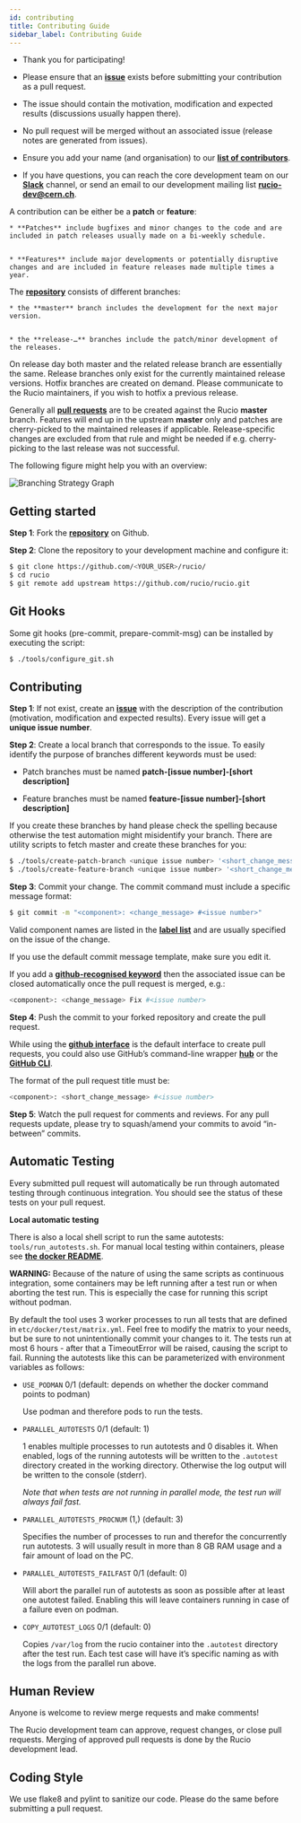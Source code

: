 ```yaml
---
id: contributing
title: Contributing Guide
sidebar_label: Contributing Guide
---
```


* Thank you for participating!


* Please ensure that an [__issue__](https://github.com/rucio/rucio/issues/new) exists before submitting your contribution as a pull request.


* The issue should contain the motivation, modification and expected results (discussions usually happen there).


* No pull request will be merged without an associated issue (release notes are generated from issues).


* Ensure you add your name (and organisation) to our [__list of contributors__](about-our-contributors).


* If you have questions, you can reach the core development team on our [__Slack__](https://rucio.slack.com/) channel, or send an email to our development mailing list [__rucio-dev@cern.ch__](mailto:rucio-dev@cern.ch).

A contribution can be either be a **patch** or **feature**:

    
    * **Patches** include bugfixes and minor changes to the code and are included in patch releases usually made on a bi-weekly schedule.


    * **Features** include major developments or potentially disruptive changes and are included in feature releases made multiple times a year.


The [__repository__](https://github.com/rucio/rucio/)  consists of different branches:

    
    * the **master** branch includes the development for the next major version.


    * the **release-…** branches include the patch/minor development of the releases.


On release day both master and the related release branch are essentially the same. Release branches only exist for the currently maintained release versions. Hotfix branches are created on demand. Please communicate to the Rucio maintainers, if you wish to hotfix a previous release.

Generally all [__pull requests__](https://github.com/rucio/rucio/pulls) are to be created against the Rucio **master** branch. Features will end up in the upstream **master** only and patches are cherry-picked to the maintained releases if applicable. Release-specific changes are excluded from that rule and might be needed if e.g. cherry-picking to the last release was not successful.

The following figure might help you with an overview:

![Branching Strategy Graph](/img/branching_strategy.svg)


## Getting started

**Step 1**: Fork the [__repository__](https://github.com/rucio/rucio/) on Github.

**Step 2**: Clone the repository to your development machine and configure it:

```bash
$ git clone https://github.com/<YOUR_USER>/rucio/
$ cd rucio
$ git remote add upstream https://github.com/rucio/rucio.git
```

## Git Hooks

Some git hooks (pre-commit, prepare-commit-msg) can be installed by executing the script:

```bash
$ ./tools/configure_git.sh
```

## Contributing

**Step 1**: If not exist, create an [__issue__](https://github.com/rucio/rucio/issues/new) with the description of the contribution (motivation, modification and expected results). Every issue will get a **unique issue number**.

**Step 2**: Create a local branch that corresponds to the issue. To easily identify the purpose of branches different keywords must be used:


* Patch branches must be named **patch-[issue number]-[short description]**


* Feature branches must be named **feature-[issue number]-[short description]**


If you create these branches by hand please check the spelling because otherwise the test automation might misidentify your branch. There are utility scripts to fetch master and create these branches for you:

```bash
$ ./tools/create-patch-branch <unique issue number> '<short_change_message>'
$ ./tools/create-feature-branch <unique issue number> '<short_change_message>'
```

**Step 3**: Commit your change. The commit command must include a specific message format:

```bash
$ git commit -m "<component>: <change_message> #<issue number>"
```

Valid component names are listed in the [__label list__](https://github.com/rucio/rucio/labels) and are usually specified on the issue of the change.

If you use the default commit message template, make sure you edit it.

If you add a [__github-recognised keyword__](https://help.github.com/articles/closing-issues-using-keywords/) then the associated issue can be closed automatically once the pull request is merged, e.g.:

```bash
<component>: <change_message> Fix #<issue number>
```

**Step 4**: Push the commit to your forked repository and create the pull request.

While using the [__github interface__](https://help.github.com/articles/creating-a-pull-request/) is the default interface to create pull requests, you could also use GitHub’s command-line wrapper [__hub__](https://hub.github.com) or the [__GitHub CLI__](https://cli.github.com/).

The format of the pull request title must be:

```bash
<component>: <short_change_message> #<issue number>
```

**Step 5**: Watch the pull request for comments and reviews. For any pull requests update, please try to squash/amend your commits to avoid “in-between” commits.

## Automatic Testing

Every submitted pull request will automatically be run through automated testing through continuous integration. You should see the status of these tests on your pull request.

**Local automatic testing**

There is also a local shell script to run the same autotests: `tools/run_autotests.sh`. For manual local testing within containers, please see [__the docker README__](https://github.com/rucio/rucio/blob/master/etc/docker/dev/README.rst).

**WARNING:** Because of the nature of using the same scripts as continuous integration, some containers may be left running after a test run or when aborting the test run. This is especially the case for running this script without podman.

By default the tool uses 3 worker processes to run all tests that are defined in `etc/docker/test/matrix.yml`. Feel free to modify the matrix to your needs, but be sure to not unintentionally commit your changes to it. The tests run at most 6 hours - after that a TimeoutError will be raised, causing the script to fail. Running the autotests like this can be parameterized with environment variables as follows:


* `USE_PODMAN` 0/1 (default: depends on whether the docker command points to podman)

    Use podman and therefore pods to run the tests.


* `PARALLEL_AUTOTESTS` 0/1 (default: 1)

    1 enables multiple processes to run autotests and 0 disables it.
    When enabled, logs of the running autotests will be written to the `.autotest` directory created in the working directory. Otherwise the log output will be written to the console (stderr).

    *Note that when tests are not running in parallel mode, the test run will always fail fast.*


* `PARALLEL_AUTOTESTS_PROCNUM` (1,) (default: 3)

    Specifies the number of processes to run and therefor the concurrently run autotests. 3 will usually result in more than 8 GB RAM usage and a fair amount of load on the PC.


* `PARALLEL_AUTOTESTS_FAILFAST` 0/1 (default: 0)

    Will abort the parallel run of autotests as soon as possible after at least one autotest failed. Enabling this will leave containers running in case of a failure even on podman.


* `COPY_AUTOTEST_LOGS` 0/1 (default: 0)

    Copies `/var/log` from the rucio container into the `.autotest` directory after the test run. Each test case will have it’s specific naming as with the logs from the parallel run above.

## Human Review

Anyone is welcome to review merge requests and make comments!

The Rucio development team can approve, request changes, or close pull requests. Merging of approved pull requests is done by the Rucio development lead.

## Coding Style

We use flake8 and pylint to sanitize our code. Please do the same before submitting a pull request.
